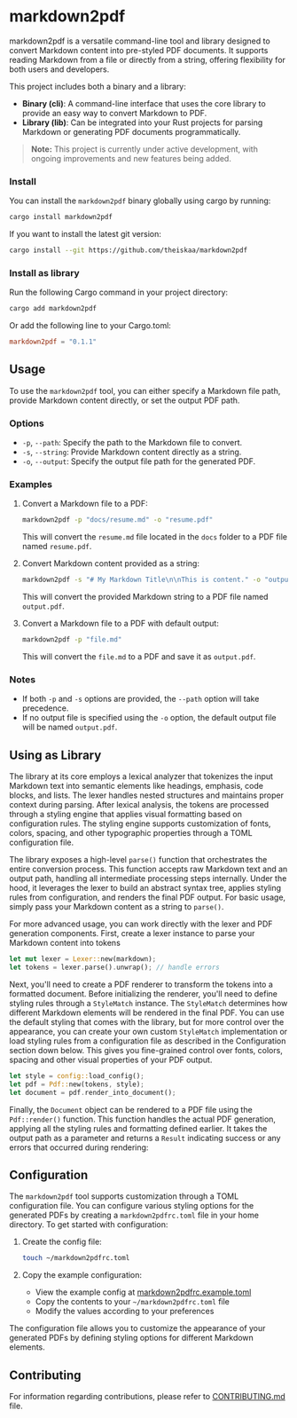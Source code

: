 # markdown2pdf
markdown2pdf is a versatile command-line tool and library designed to convert Markdown content into pre-styled PDF documents. It supports reading Markdown from a file or directly from a string, offering flexibility for both users and developers.

This project includes both a binary and a library:
- **Binary (cli)**: A command-line interface that uses the core library to provide an easy way to convert Markdown to PDF.
- **Library (lib)**: Can be integrated into your Rust projects for parsing Markdown or generating PDF documents programmatically.

> **Note:** This project is currently under active development, with ongoing improvements and new features being added.

### Install

You can install the `markdown2pdf` binary globally using cargo by running:
```bash
cargo install markdown2pdf
```

If you want to install the latest git version:
```bash
cargo install --git https://github.com/theiskaa/markdown2pdf
```

### Install as library

Run the following Cargo command in your project directory:
```bash
cargo add markdown2pdf
```

Or add the following line to your Cargo.toml:
```toml
markdown2pdf = "0.1.1"
```

## Usage
To use the `markdown2pdf` tool, you can either specify a Markdown file path, provide Markdown content directly, or set the output PDF path.

### Options
- `-p`, `--path`: Specify the path to the Markdown file to convert.
- `-s`, `--string`: Provide Markdown content directly as a string.
- `-o`, `--output`: Specify the output file path for the generated PDF.

### Examples
1. Convert a Markdown file to a PDF:
   ```bash
   markdown2pdf -p "docs/resume.md" -o "resume.pdf"
   ```

   This will convert the `resume.md` file located in the `docs` folder to a PDF file named `resume.pdf`.

2. Convert Markdown content provided as a string:
   ```bash
   markdown2pdf -s "# My Markdown Title\n\nThis is content." -o "output.pdf"
   ```

   This will convert the provided Markdown string to a PDF file named `output.pdf`.

3. Convert a Markdown file to a PDF with default output:
   ```bash
   markdown2pdf -p "file.md"
   ```

   This will convert the `file.md` to a PDF and save it as `output.pdf`.

### Notes
- If both `-p` and `-s` options are provided, the `--path` option will take precedence.
- If no output file is specified using the `-o` option, the default output file will be named `output.pdf`.

## Using as Library
The library at its core employs a lexical analyzer that tokenizes the input Markdown text into semantic elements like headings, emphasis, code blocks, and lists. The lexer handles nested structures and maintains proper context during parsing. After lexical analysis, the tokens are processed through a styling engine that applies visual formatting based on configuration rules. The styling engine supports customization of fonts, colors, spacing, and other typographic properties through a TOML configuration file.

The library exposes a high-level `parse()` function that orchestrates the entire conversion process. This function accepts raw Markdown text and an output path, handling all intermediate processing steps internally. Under the hood, it leverages the lexer to build an abstract syntax tree, applies styling rules from configuration, and renders the final PDF output. For basic usage, simply pass your Markdown content as a string to `parse()`.

For more advanced usage, you can work directly with the lexer and PDF generation components. First, create a lexer instance to parse your Markdown content into tokens
```rust
let mut lexer = Lexer::new(markdown);
let tokens = lexer.parse().unwrap(); // handle errors
```

Next, you'll need to create a PDF renderer to transform the tokens into a formatted document. Before initializing the renderer, you'll need to define styling rules through a `StyleMatch` instance. The `StyleMatch` determines how different Markdown elements will be rendered in the final PDF. You can use the default styling that comes with the library, but for more control over the appearance, you can create your own custom `StyleMatch` implementation or load styling rules from a configuration file as described in the Configuration section down below. This gives you fine-grained control over fonts, colors, spacing and other visual properties of your PDF output.
```rust
let style = config::load_config();
let pdf = Pdf::new(tokens, style);
let document = pdf.render_into_document();
```

Finally, the `Document` object can be rendered to a PDF file using the `Pdf::render()` function. This function handles the actual PDF generation, applying all the styling rules and formatting defined earlier. It takes the output path as a parameter and returns a `Result` indicating success or any errors that occurred during rendering:

## Configuration
The `markdown2pdf` tool supports customization through a TOML configuration file. You can configure various styling options for the generated PDFs by creating a `markdown2pdfrc.toml` file in your home directory. To get started with configuration:

1. Create the config file:
   ```bash
   touch ~/markdown2pdfrc.toml
   ```

2. Copy the example configuration:
   - View the example config at [markdown2pdfrc.example.toml](markdown2pdfrc.example.toml)
   - Copy the contents to your `~/markdown2pdfrc.toml` file
   - Modify the values according to your preferences

The configuration file allows you to customize the appearance of your generated PDFs by defining styling options for different Markdown elements.

## Contributing
For information regarding contributions, please refer to [CONTRIBUTING.md](CONTRIBUTING.md) file.
